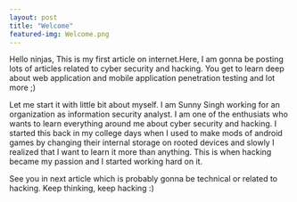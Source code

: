 ```yaml
---
layout: post
title: "Welcome"
featured-img: Welcome.png
---
```


Hello ninjas, This is my first article on internet.Here, I am gonna be posting lots of articles related to cyber security and hacking. You get to learn deep about web application and mobile application penetration testing and lot more ;)

Let me start it with little bit about myself. I am Sunny Singh working for an organization as information security analyst. I am one of the enthusiats who wants to learn everything around me about cyber security and hacking. I started this back in my college days when I used to make mods of android games by changing their internal storage on rooted devices and slowly I realized that I want to learn it more than anything. This is when hacking became my passion and I started working hard on it. 

See you in next article which is probably gonna be technical or related to hacking. Keep thinking, keep hacking :)
